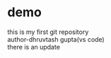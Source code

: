 # demo
this is my first git repository
<br>
author-dhruvtash gupta(vs code)
<br>
there is an update
